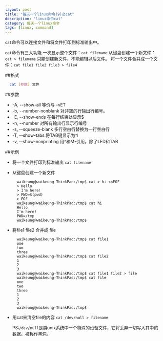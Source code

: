 ```yaml
---
layout: post
title: "每天一个linux命令(9)之cat"
description: "linux命令cat"
category: 每天一个linux命令
tags: [linux, command]
---
```


`cat`命令可以连接文件和将文件打印到标准输出中。

`cat`命令有三大功能
一次显示整个文件：`cat filename`
从键盘创建一个新文件：`cat > filename` 只能创建新文件，不能编辑以后文件。
将一个文件合并成一个文件：`cat file1 file2 file3 > file4`

##格式
```sh
  cat [参数] 文件
```
##参数

* -A, --show-all
       等价与 -vET
* -b, --number-nonblank
       对非空的行输出行编号。
* -E, --show-ends
       在每行结束处显示$
* -n, --number
       对所有输出行显示行编号
* -s, --squeeze-blank
       多行空白行替换为一行空白行
* -T, --show-tabs
       将TAB键显示为^I
* -v, --show-nonprinting
       用^和M-引用，除了LFD和TAB

##示例
* 将一个文件打印到标准输出 `cat filename`
* 从键盘创建一个新文件

        waikeung@waikeung-ThinkPad:/tmp$ cat > hi <<EOF
        > Hello
        > I'm here!
        > PWD=$(pwd)
        > EOF
        waikeung@waikeung-ThinkPad:/tmp$ cat hi
        Hello
        I'm here!
        PWD=/tmp
        waikeung@waikeung-ThinkPad:/tmp$ 

* 将file1 file2 合并成 file

        waikeung@waikeung-ThinkPad:/tmp$ cat file1
        one
        two
        three
        waikeung@waikeung-ThinkPad:/tmp$ cat file2
        1
        2
        3
        waikeung@waikeung-ThinkPad:/tmp$ cat file1 file2 > file
        waikeung@waikeung-ThinkPad:/tmp$ cat file
        one
        two
        three
        1
        2
        3
        waikeung@waikeung-ThinkPad:/tmp$ 

* 用cat来清空file的内容 `cat /dev/null > filename`

    PS:`/dev/null`是类unix系统中一个特殊的设备文件，它将丢弃一切写入其中的数据。被称作黑洞。
